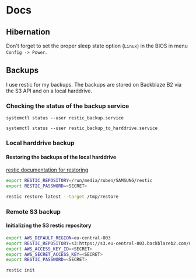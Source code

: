 # Docs

## Hibernation
Don't forget to set the proper sleep state option (`Linux`) in the BIOS in menu `Config -> Power`.

## Backups
I use restic for my backups. The backups are stored on Backblaze B2 via the S3 API and on a local harddrive.

### Checking the status of the backup service
`systemctl status --user restic_backup.service`

`systemctl status --user restic_backup_to_harddrive.service`

### Local harddrive backup
#### Restoring the backups of the local harddrive
[restic documentation for restoring](https://restic.readthedocs.io/en/latest/050_restore.html)
``` bash
export RESTIC_REPOSITORY=/run/media/ruben/SAMSUNG/restic
export RESTIC_PASSWORD=<SECRET>

restic restore latest --target /tmp/restore 
```

### Remote S3 backup
#### Initializing the S3 restic repository
``` bash
export AWS_DEFAULT_REGION=eu-central-003
export RESTIC_REPOSITORY=s3:https://s3.eu-central-003.backblazeb2.com/nixos-restic-backup
export AWS_ACCESS_KEY_ID=<SECRET>
export AWS_SECRET_ACCESS_KEY=<SECRET>
export RESTIC_PASSWORD=<SECRET>

restic init
```

